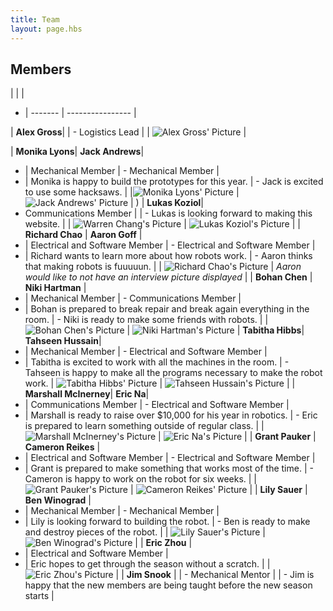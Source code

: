 ```yaml
---
title: Team
layout: page.hbs
---
```


## Members

|        |                  |
- | ------- | ---------------- |

| **Alex Gross**|
| - Logistics Lead |
| ![Alex Gross' Picture](/images/interview-pictures/alex.jpg) |

 | **Monika Lyons**| **Jack Andrews**|
- | Mechanical Member | - Mechanical Member |
- | Monika is happy to build the prototypes for this year. | - Jack is excited to use some hacksaws. |
|![Monika Lyons' Picture](/images/interview-pictures/monika.jpg) | ![Jack Andrews' Picture](/images/interview-pictures/jack.jpg) |
) | **Lukas Koziol**|
 - Communications Member |
| - Lukas is looking forward to making this website. |
| ![Warren Chang's Picture](/images/interview-pictures/warren.jpg) | ![Lukas Koziol's Picture](/images/interview-pictures/lukas.jpg) |
 | **Richard Chao** |  **Aaron Goff** |
- | Electrical and Software Member | - Electrical and Software Member |
- | Richard wants to learn more about how robots work. |   - Aaron thinks that making robots is fuuuuun. |
| ![Richard Chao's Picture](/images/interview-pictures/richard.jpg) | _Aaron would like to not have an interview picture displayed_ |
 | **Bohan Chen** | **Niki Hartman** |
- | Mechanical Member | - Communications Member |
- | Bohan is prepared to break repair and break again everything in the room. | - Niki is ready to make some friends with robots. |
| ![Bohan Chen's Picture](/images/interview-pictures/bohan.jpg) | ![Niki Hartman's Picture](/images/interview-pictures/niki.jpg)
 | **Tabitha Hibbs**| **Tahseen Hussain**|
- | Mechanical Member | - Electrical and Software Member |
- | Tabitha is excited to work with all the machines in the room. | - Tahseen is happy to make all the programs necessary to make the robot work.
| ![Tabitha Hibbs' Picture](/images/interview-pictures/tabitha.jpg) | ![Tahseen Hussain's Picture](/images/interview-pictures/tahseen.jpg) |
 |  **Marshall McInerney**| **Eric Na**|
 - | Communications Member |  - Electrical and Software Member |
 - | Marshall is ready to raise over $10,000 for his year in robotics. | - Eric is prepared to learn something outside of regular class. |
 | ![Marshall McInerney's Picture](/images/interview-pictures/marshall.jpg) | ![Eric Na's Picture](/images/interview-pictures/eric-n.jpg) |
  | **Grant Pauker** | **Cameron Reikes** |
 - | Electrical and Software Member | - Electrical and Software Member |
 - | Grant is prepared to make something that works most of the time. | - Cameron is happy to work on the robot for six weeks. |
 | ![Grant Pauker's Picture](/images/interview-pictures/grant.jpg) | ![Cameron Reikes' Picture](/images/interview-pictures/cameron.jpg) |
  | **Lily Sauer** | **Ben Winograd** |
 - | Mechanical Member | - Mechanical Member |
 - | Lily is looking forward to building the robot. | - Ben is ready to make and destroy pieces of the robot. |
 | ![Lily Sauer's Picture](/images/interview-pictures/lily.jpg) | ![Ben Winograd's Picture](/images/interview-pictures/ben.jpg) |
  | **Eric Zhou** |
 - | Electrical and Software Member |
 - | Eric hopes to get through the season without a scratch. |
 | ![Eric Zhou's Picture](/images/interview-pictures/eric-z.jpg) |
   | **Jim Snook** |
| - Mechanical Mentor |
 | - Jim is happy that the new members are being taught before the new season starts |
